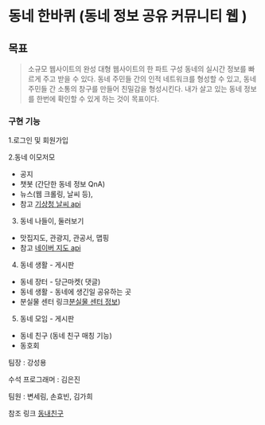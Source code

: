 # 동네 한바퀴 (동네 정보 공유 커뮤니티 웹 )

## 목표

> 소규모 웹사이트의 완성
> 대형 웹사이트의 한 파트 구성
> 동네의 실시간 정보를 빠르게 주고 받을 수 있다.
> 동네 주민들 간의 인적 네트워크를 형성할 수 있고, 동네 주민들 간 소통의 창구를 만들어 친밀감을 형성시킨다.
> 내가 살고 있는 동네 정보를 한번에 확인할 수 있게 하는 것이 목표이다.

### 구현 기능

1.로그인 및 회원가입

2.동네 이모저모

- 공지
- 챗봇 (간단한 동네 정보 QnA)
- 뉴스(웹 크롤링, 날씨 등),
- 참고 [기상청 날씨 api](http://www.kma.go.kr/weather/lifenindustry/sevice_rss.jsp)

3. 동네 나들이, 둘러보기

- 맛집지도, 관광지, 관공서, 맵핑
- 참고 [네이버 지도 api](https://www.ncloud.com/product/applicationService/maps)

4. 동네 생활 - 게시판

- 동네 장터 - 당근마켓( 댓글)
- 동네 생활 - 동네에 생긴일 공유하는 곳
- 분실물 센터 링크[분실물 센터 정보](https://www.lost112.go.kr/))

5. 동네 모임 - 게시판

- 동네 친구 (동네 친구 매칭 기능)
- 동호회

팀장 : 강성용

수석 프로그래머 : 김은진

팀원 : 변세림, 손효빈, 김가희

참조 링크 [동내친구](https://localfriend.kr/)
